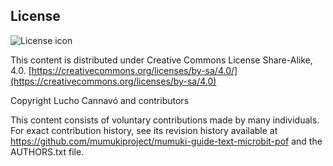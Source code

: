 ## License
![License icon](https://licensebuttons.net/l/by-sa/3.0/88x31.png)

This content is distributed under Creative Commons License Share-Alike, 4.0. [https://creativecommons.org/licenses/by-sa/4.0/](https://creativecommons.org/licenses/by-sa/4.0)

Copyright Lucho Cannavó and contributors

This content consists of voluntary contributions made by many
individuals. For exact contribution history, see its revision history
available at https://github.com/mumukiproject/mumuki-guide-text-microbit-pof and the AUTHORS.txt file.

